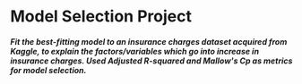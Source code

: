 # Model Selection Project

##### Fit the best-fitting model to an insurance charges dataset acquired from Kaggle, to explain the factors/variables which go into increase in insurance charges. Used Adjusted R-squared and Mallow's Cp as metrics for model selection. 
